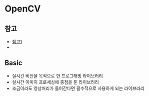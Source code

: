 # OpenCV

## 참고

- [참고1](**https://m.blog.naver.com/samsjang/220498694383**)
- 



## Basic

- 실시간 비전을 목적으로 한 프로그래밍 라이브러리
- 실시간 이미지 프로세싱에 중점을 둔 라이브러리
- 조금이라도 영상처리가 들어간다면 필수적으로 사용하게 되는 라이브러리